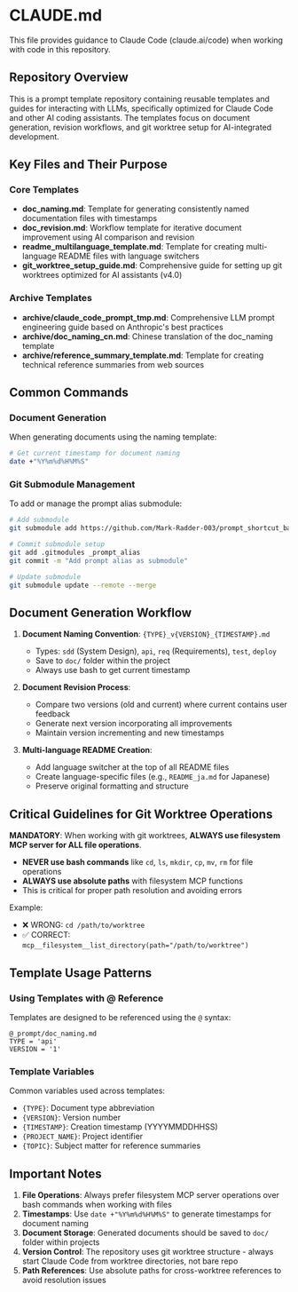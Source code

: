 # CLAUDE.md

This file provides guidance to Claude Code (claude.ai/code) when working with code in this repository.

## Repository Overview

This is a prompt template repository containing reusable templates and guides for interacting with LLMs, specifically optimized for Claude Code and other AI coding assistants. The templates focus on document generation, revision workflows, and git worktree setup for AI-integrated development.

## Key Files and Their Purpose

### Core Templates
- **doc_naming.md**: Template for generating consistently named documentation files with timestamps
- **doc_revision.md**: Workflow template for iterative document improvement using AI comparison and revision
- **readme_multilanguage_template.md**: Template for creating multi-language README files with language switchers
- **git_worktree_setup_guide.md**: Comprehensive guide for setting up git worktrees optimized for AI assistants (v4.0)

### Archive Templates
- **archive/claude_code_prompt_tmp.md**: Comprehensive LLM prompt engineering guide based on Anthropic's best practices
- **archive/doc_naming_cn.md**: Chinese translation of the doc_naming template
- **archive/reference_summary_template.md**: Template for creating technical reference summaries from web sources

## Common Commands

### Document Generation
When generating documents using the naming template:
```bash
# Get current timestamp for document naming
date +"%Y%m%d%H%M%S"
```

### Git Submodule Management
To add or manage the prompt alias submodule:
```bash
# Add submodule
git submodule add https://github.com/Mark-Radder-003/prompt_shortcut_backup.git _prompt_alias

# Commit submodule setup
git add .gitmodules _prompt_alias
git commit -m "Add prompt alias as submodule"

# Update submodule
git submodule update --remote --merge
```

## Document Generation Workflow

1. **Document Naming Convention**: `{TYPE}_v{VERSION}_{TIMESTAMP}.md`
   - Types: `sdd` (System Design), `api`, `req` (Requirements), `test`, `deploy`
   - Save to `doc/` folder within the project
   - Always use bash to get current timestamp

2. **Document Revision Process**:
   - Compare two versions (old and current) where current contains user feedback
   - Generate next version incorporating all improvements
   - Maintain version incrementing and new timestamps

3. **Multi-language README Creation**:
   - Add language switcher at the top of all README files
   - Create language-specific files (e.g., `README_ja.md` for Japanese)
   - Preserve original formatting and structure

## Critical Guidelines for Git Worktree Operations

**MANDATORY**: When working with git worktrees, **ALWAYS use filesystem MCP server for ALL file operations**. 
- **NEVER use bash commands** like `cd`, `ls`, `mkdir`, `cp`, `mv`, `rm` for file operations
- **ALWAYS use absolute paths** with filesystem MCP functions
- This is critical for proper path resolution and avoiding errors

Example:
- ❌ WRONG: `cd /path/to/worktree`
- ✅ CORRECT: `mcp__filesystem__list_directory(path="/path/to/worktree")`

## Template Usage Patterns

### Using Templates with @ Reference
Templates are designed to be referenced using the `@` syntax:
```
@_prompt/doc_naming.md
TYPE = 'api'
VERSION = '1'
```

### Template Variables
Common variables used across templates:
- `{TYPE}`: Document type abbreviation
- `{VERSION}`: Version number
- `{TIMESTAMP}`: Creation timestamp (YYYYMMDDHHSS)
- `{PROJECT_NAME}`: Project identifier
- `{TOPIC}`: Subject matter for reference summaries

## Important Notes

1. **File Operations**: Always prefer filesystem MCP server operations over bash commands when working with files
2. **Timestamps**: Use `date +"%Y%m%d%H%M%S"` to generate timestamps for document naming
3. **Document Storage**: Generated documents should be saved to `doc/` folder within projects
4. **Version Control**: The repository uses git worktree structure - always start Claude Code from worktree directories, not bare repo
5. **Path References**: Use absolute paths for cross-worktree references to avoid resolution issues